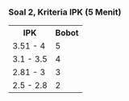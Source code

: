 <!-- .slide: data-autoslide="300000" -->
### Soal 2, Kriteria IPK (5 Menit)

<table>
  <tr>
    <th>IPK</th>
    <th>Bobot</th>
  </tr>
  <tr>
    <td>3.51 - 4</td>
    <td>5</td>
  </tr>
  <tr>
    <td>3.1 - 3.5</td>
    <td>4</td>
  </tr>
  <tr>
    <td>2.81 - 3</td>
    <td>3</td>
  </tr>
  <tr>
    <td>2.5 - 2.8</td>
    <td>2</td>
  </tr>
</table>

